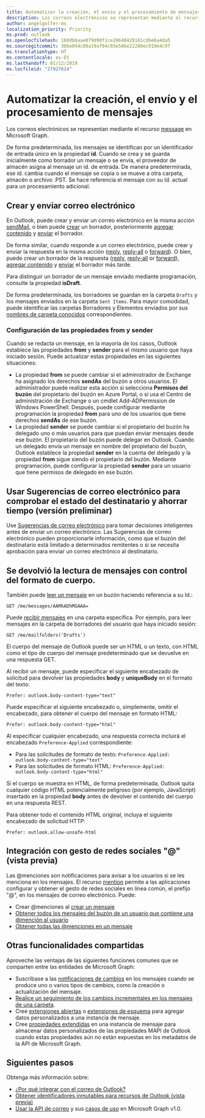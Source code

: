 ```yaml
---
title: Automatizar la creación, el envío y el procesamiento de mensajes
description: Los correos electrónicos se representan mediante el recurso message en Microsoft Graph.
author: angelgolfer-ms
localization_priority: Priority
ms.prod: outlook
ms.openlocfilehash: 160db6aae079d90f1ce20640429181cdbe6a4da5
ms.sourcegitcommit: 36be044c89a19af84c93e586e22200ec919e4c9f
ms.translationtype: HT
ms.contentlocale: es-ES
ms.lasthandoff: 01/12/2019
ms.locfileid: "27927614"
---
```

# <a name="automate-creating-sending-and-processing-messages"></a>Automatizar la creación, el envío y el procesamiento de mensajes

Los correos electrónicos se representan mediante el recurso [message](/graph/api/resources/message?view=graph-rest-1.0) en Microsoft Graph.

De forma predeterminada, los mensajes se identifican por un identificador de entrada único en la propiedad **id**. Cuando se crea y se guarda inicialmente como borrador un mensaje o se envía, el proveedor de almacén asigna al mensaje un id. de entrada. De manera predeterminada, ese id. cambia cuando el mensaje se copia o se mueve a otra carpeta, almacén o archivo .PST. Se hace referencia el mensaje con su Id. actual para un procesamiento adicional.

## <a name="creating-and-sending-mail"></a>Crear y enviar correo electrónico

En Outlook, puede crear y enviar un correo electrónico en la misma acción [sendMail](/graph/api/user-sendmail?view=graph-rest-1.0), o bien puede [crear](/graph/api/user-post-messages?view=graph-rest-1.0) un borrador, posteriormente [agregar contenido](/graph/api/message-update?view=graph-rest-1.0) y [enviar](/graph/api/message-send?view=graph-rest-1.0) el borrador.

De forma similar, cuando responde a un correo electrónico, puede crear y enviar la respuesta en la misma acción ([reply](/graph/api/message-reply?view=graph-rest-1.0), [reply-all](/graph/api/message-replyall?view=graph-rest-1.0) o [forward](/graph/api/message-forward?view=graph-rest-1.0)). O bien, puede crear un borrador de la respuesta ([reply](/graph/api/message-createreply?view=graph-rest-1.0), [reply-all](/graph/api/message-createreplyall?view=graph-rest-1.0) or [forward](/graph/api/message-createforward?view=graph-rest-1.0)), [agregar contenido](/graph/api/message-update?view=graph-rest-1.0) y [enviar](/graph/api/message-send?view=graph-rest-1.0) el borrador más tarde.

Para distinguir un borrador de un mensaje enviado mediante programación, consulte la propiedad **isDraft**.

De forma predeterminada, los borradores se guardan en la carpeta `Drafts` y los mensajes enviados en la carpeta `Sent Items`. Para mayor comodidad, puede identificar las carpetas Borradores y Elementos enviados por sus [nombres de carpeta conocidos](/graph/api/resources/mailfolder?view=graph-rest-1.0) correspondientes. 

### <a name="setting-the-from-and-sender-properties"></a>Configuración de las propiedades from y sender

Cuando se redacta un mensaje, en la mayoría de los casos, Outlook establece las propiedades **from** y **sender** para el mismo usuario que haya iniciado sesión. Puede actualizar estas propiedades en las siguientes situaciones:

- La propiedad **from** se puede cambiar si el administrador de Exchange ha asignado los derechos **sendAs** del buzón a otros usuarios. El administrador puede realizar esta acción si selecciona **Permisos del buzón** del propietario del buzón en Azure Portal, o si usa el Centro de administración de Exchange o un cmdlet Add-ADPermission de Windows PowerShell. Después, puede configurar mediante programación la propiedad **from** para uno de los usuarios que tiene derechos **sendAs** de ese buzón.
- La propiedad **sender** se puede cambiar si el propietario del buzón ha delegado uno o más usuarios para que puedan enviar mensajes desde ese buzón. El propietario del buzón puede delegar en Outlook. Cuando un delegado envía un mensaje en nombre del propietario del buzón, Outlook establece la propiedad **sender** en la cuenta del delegado y la propiedad **from** sigue siendo el propietario del buzón. Mediante programación, puede configurar la propiedad **sender** para un usuario que tiene permisos de delegado en ese buzón.

## <a name="using-mailtips-to-check-recipient-status-and-save-time-preview"></a>Usar Sugerencias de correo electrónico para comprobar el estado del destinatario y ahorrar tiempo (versión preliminar)

Use [Sugerencias de correo electrónico](/graph/api/resources/mailtips?view=graph-rest-beta) para tomar decisiones inteligentes antes de enviar un correo electrónico.
Las Sugerencias de correo electrónico pueden proporcionarle información, como que el buzón del destinatario está limitado a determinados remitentes o si se necesita aprobación para enviar un correo electrónico al destinatario.


## <a name="reading-messages-with-control-over-the-body-format-returned"></a>Se devolvió la lectura de mensajes con control del formato de cuerpo. 

También puede [leer un mensaje](/graph/api/message-get?view=graph-rest-1.0) en un buzón haciendo referencia a su Id.:

<!-- {
  "blockType": "ignored",
  "sampleKeys": ["AAMkADhMGAAA="]
}-->
```http
GET /me/messages/AAMkADhMGAAA=
```

Puede [recibir mensajes](/graph/api/user-list-messages?view=graph-rest-1.0) en una carpeta específica. Por ejemplo, para leer mensajes en la carpeta de borradores del usuario que haya iniciado sesión:

<!-- { "blockType": "ignored" } -->
```http
GET /me/mailfolders('Drafts')
```

El cuerpo del mensaje de Outlook puede ser un HTML o un texto, con HTML como el tipo de cuerpo del mensaje predeterminado que se devuelve en una respuesta GET.

Al recibir un mensaje, puede especificar el siguiente encabezado de solicitud para devolver las propiedades **body** y **uniqueBody** en el formato del texto:

```http
Prefer: outlook.body-content-type="text"
```

Puede especificar el siguiente encabezado o, simplemente, omitir el encabezado, para obtener el cuerpo del mensaje en formato HTML:

```http
Prefer: outlook.body-content-type="html"
```

Al especificar cualquier encabezado, una respuesta correcta incluirá el encabezado `Preference-Applied` correspondiente:

- Para las solicitudes de formato de texto: `Preference-Applied: outlook.body-content-type="text"`
- Para las solicitudes de formato HTML: `Preference-Applied: outlook.body-content-type="html"`

Si el cuerpo se muestra en HTML, de forma predeterminada, Outlook quita cualquier código HTML potencialmente peligroso (por ejemplo, JavaScript) insertado en la propiedad **body** antes de devolver el contenido del cuerpo en una respuesta REST.

Para obtener todo el contenido HTML original, incluya el siguiente encabezado de solicitud HTTP:

```http
Prefer: outlook.allow-unsafe-html
```

## <a name="integrating-with--social-gesture-preview"></a>Integración con gesto de redes sociales "@" (vista previa)

Las @menciones son notificaciones para avisar a los usuarios si se les menciona en los mensajes. El recurso [mention](/graph/api/resources/mention?view=graph-rest-beta) permite a las aplicaciones configurar y obtener el gesto de redes sociales en línea común, el prefijo "@", en los mensajes de correo electrónico.
Puede:

- Crear @menciones al [crear un mensaje](/graph/api/user-post-messages?view=graph-rest-beta#request-2)
- [Obtener todos los mensajes del buzón de un usuario que contiene una @mención al usuario](/graph/api/user-list-messages?view=graph-rest-beta#request-2)
- [Obtener todas las @menciones en un mensaje](/graph/api/message-get?view=graph-rest-beta#request-2)

## <a name="other-shared-capabilities"></a>Otras funcionalidades compartidas

Aproveche las ventajas de las siguientes funciones comunes que se comparten entre las entidades de Microsoft Graph:

- Suscríbase a las [notificaciones de cambios](/graph/api/resources/webhooks?view=graph-rest-1.0) en los mensajes cuando se produce uno o varios tipos de cambios, como la creación o actualización del mensaje.
- [Realice un seguimiento de los cambios incrementales en los mensajes de una carpeta](delta-query-messages.md).
- Cree [extensiones abiertas](extensibility-overview.md#open-extensions) o [extensiones de esquema](extensibility-overview.md#schema-extensions) para agregar datos personalizados a una instancia de mensaje.
- Cree [propiedades extendidas](/graph/api/resources/extended-properties-overview?view=graph-rest-1.0) en una instancia de mensaje para almacenar datos personalizados de las propiedades MAPI de Outlook cuando estas propiedades aún no están expuestas en los metadatos de la API de Microsoft Graph.

## <a name="next-steps"></a>Siguientes pasos

Obtenga más información sobre:

- [¿Por qué integrar con el correo de Outlook?](outlook-mail-concept-overview.md)
- [Obtener identificadores inmutables para recursos de Outlook (vista previa)](outlook-immutable-id.md)
- [Usar la API de correo](/graph/api/resources/mail-api-overview?view=graph-rest-1.0) y sus [casos de uso](/graph/api/resources/mail-api-overview?view=graph-rest-1.0#common-use-cases) en Microsoft Graph v1.0.
